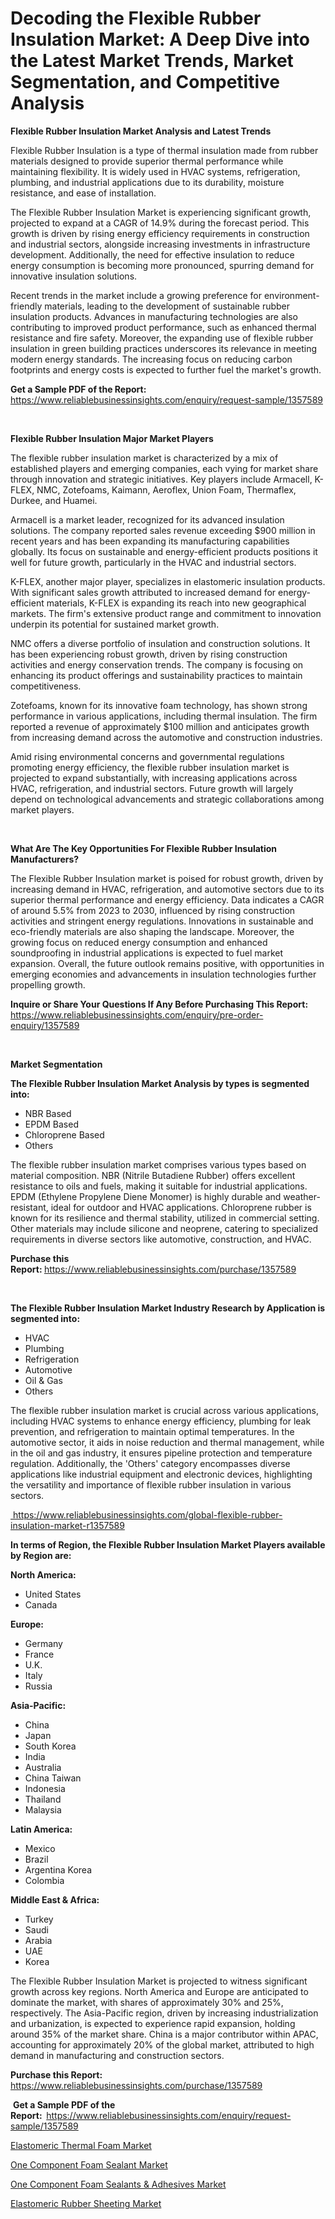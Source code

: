 <p><h1>Decoding the Flexible Rubber Insulation Market: A Deep Dive into the Latest Market Trends, Market Segmentation, and Competitive Analysis</h1></p><p><strong>Flexible Rubber Insulation Market Analysis and Latest Trends</strong></p>
<p><p>Flexible Rubber Insulation is a type of thermal insulation made from rubber materials designed to provide superior thermal performance while maintaining flexibility. It is widely used in HVAC systems, refrigeration, plumbing, and industrial applications due to its durability, moisture resistance, and ease of installation. </p><p>The Flexible Rubber Insulation Market is experiencing significant growth, projected to expand at a CAGR of 14.9% during the forecast period. This growth is driven by rising energy efficiency requirements in construction and industrial sectors, alongside increasing investments in infrastructure development. Additionally, the need for effective insulation to reduce energy consumption is becoming more pronounced, spurring demand for innovative insulation solutions.</p><p>Recent trends in the market include a growing preference for environment-friendly materials, leading to the development of sustainable rubber insulation products. Advances in manufacturing technologies are also contributing to improved product performance, such as enhanced thermal resistance and fire safety. Moreover, the expanding use of flexible rubber insulation in green building practices underscores its relevance in meeting modern energy standards. The increasing focus on reducing carbon footprints and energy costs is expected to further fuel the market's growth.</p></p>
<p><strong>Get a Sample PDF of the Report:&nbsp;</strong> <a href="https://www.reliablebusinessinsights.com/enquiry/request-sample/1357589?utm_campaign=1847&utm_medium=2&utm_source=Github&utm_content=ia&utm_term=01022025&utm_id=flexible-rubber-insulation">https://www.reliablebusinessinsights.com/enquiry/request-sample/1357589</a></p>
<p>&nbsp;</p>
<p><strong>Flexible Rubber Insulation Major Market Players</strong></p>
<p><p>The flexible rubber insulation market is characterized by a mix of established players and emerging companies, each vying for market share through innovation and strategic initiatives. Key players include Armacell, K-FLEX, NMC, Zotefoams, Kaimann, Aeroflex, Union Foam, Thermaflex, Durkee, and Huamei.</p><p>Armacell is a market leader, recognized for its advanced insulation solutions. The company reported sales revenue exceeding $900 million in recent years and has been expanding its manufacturing capabilities globally. Its focus on sustainable and energy-efficient products positions it well for future growth, particularly in the HVAC and industrial sectors.</p><p>K-FLEX, another major player, specializes in elastomeric insulation products. With significant sales growth attributed to increased demand for energy-efficient materials, K-FLEX is expanding its reach into new geographical markets. The firm's extensive product range and commitment to innovation underpin its potential for sustained market growth.</p><p>NMC offers a diverse portfolio of insulation and construction solutions. It has been experiencing robust growth, driven by rising construction activities and energy conservation trends. The company is focusing on enhancing its product offerings and sustainability practices to maintain competitiveness.</p><p>Zotefoams, known for its innovative foam technology, has shown strong performance in various applications, including thermal insulation. The firm reported a revenue of approximately $100 million and anticipates growth from increasing demand across the automotive and construction industries.</p><p>Amid rising environmental concerns and governmental regulations promoting energy efficiency, the flexible rubber insulation market is projected to expand substantially, with increasing applications across HVAC, refrigeration, and industrial sectors. Future growth will largely depend on technological advancements and strategic collaborations among market players.</p></p>
<p>&nbsp;</p>
<p><strong>What Are The Key Opportunities For Flexible Rubber Insulation Manufacturers?</strong></p>
<p><p>The Flexible Rubber Insulation market is poised for robust growth, driven by increasing demand in HVAC, refrigeration, and automotive sectors due to its superior thermal performance and energy efficiency. Data indicates a CAGR of around 5.5% from 2023 to 2030, influenced by rising construction activities and stringent energy regulations. Innovations in sustainable and eco-friendly materials are also shaping the landscape. Moreover, the growing focus on reduced energy consumption and enhanced soundproofing in industrial applications is expected to fuel market expansion. Overall, the future outlook remains positive, with opportunities in emerging economies and advancements in insulation technologies further propelling growth.</p></p>
<p><strong>Inquire or Share Your Questions If Any Before Purchasing This Report:</strong> <a href="https://www.reliablebusinessinsights.com/enquiry/pre-order-enquiry/1357589?utm_campaign=1847&utm_medium=2&utm_source=Github&utm_content=ia&utm_term=01022025&utm_id=flexible-rubber-insulation">https://www.reliablebusinessinsights.com/enquiry/pre-order-enquiry/1357589</a></p>
<p>&nbsp;</p>
<p><strong>Market Segmentation</strong></p>
<p><strong>The Flexible Rubber Insulation Market Analysis by types is segmented into:</strong></p>
<p><ul><li>NBR Based</li><li>EPDM Based</li><li>Chloroprene Based</li><li>Others</li></ul></p>
<p><p>The flexible rubber insulation market comprises various types based on material composition. NBR (Nitrile Butadiene Rubber) offers excellent resistance to oils and fuels, making it suitable for industrial applications. EPDM (Ethylene Propylene Diene Monomer) is highly durable and weather-resistant, ideal for outdoor and HVAC applications. Chloroprene rubber is known for its resilience and thermal stability, utilized in commercial setting. Other materials may include silicone and neoprene, catering to specialized requirements in diverse sectors like automotive, construction, and HVAC.</p></p>
<p><strong>Purchase this Report:&nbsp;</strong><a href="https://www.reliablebusinessinsights.com/purchase/1357589?utm_campaign=1847&utm_medium=2&utm_source=Github&utm_content=ia&utm_term=01022025&utm_id=flexible-rubber-insulation">https://www.reliablebusinessinsights.com/purchase/1357589</a></p>
<p>&nbsp;</p>
<p><strong>The Flexible Rubber Insulation Market Industry Research by Application is segmented into:</strong></p>
<p><ul><li>HVAC</li><li>Plumbing</li><li>Refrigeration</li><li>Automotive</li><li>Oil & Gas</li><li>Others</li></ul></p>
<p><p>The flexible rubber insulation market is crucial across various applications, including HVAC systems to enhance energy efficiency, plumbing for leak prevention, and refrigeration to maintain optimal temperatures. In the automotive sector, it aids in noise reduction and thermal management, while in the oil and gas industry, it ensures pipeline protection and temperature regulation. Additionally, the 'Others' category encompasses diverse applications like industrial equipment and electronic devices, highlighting the versatility and importance of flexible rubber insulation in various sectors.</p></p>
<p><a href="https://www.reliablebusinessinsights.com/global-flexible-rubber-insulation-market-r1357589?utm_campaign=1847&utm_medium=2&utm_source=Github&utm_content=ia&utm_term=01022025&utm_id=flexible-rubber-insulation">&nbsp;https://www.reliablebusinessinsights.com/global-flexible-rubber-insulation-market-r1357589</a></p>
<p><strong>In terms of Region, the Flexible Rubber Insulation Market Players available by Region are:</strong></p>
<p>
    <p> <strong> North America: </strong>
        <ul>
            <li>United States</li>
            <li>Canada</li>
        </ul>
        </p> 
    <p> <strong> Europe: </strong>
        <ul>
            <li>Germany</li>
            <li>France</li>
            <li>U.K.</li>
            <li>Italy</li>
            <li>Russia</li>
        </ul>
        </p> 
    <p> <strong> Asia-Pacific: </strong>
        <ul>
            <li>China</li>
            <li>Japan</li>
            <li>South Korea</li>
            <li>India</li>
            <li>Australia</li>
            <li>China Taiwan</li>
            <li>Indonesia</li>
            <li>Thailand</li>
            <li>Malaysia</li>
        </ul>
        </p> 
    <p> <strong> Latin America: </strong>
        <ul>
            <li>Mexico</li>
            <li>Brazil</li>
            <li>Argentina Korea</li>
            <li>Colombia</li>
        </ul>
        </p> 
    <p> <strong> Middle East & Africa: </strong>
        <ul>
            <li>Turkey</li>
            <li>Saudi</li>
            <li>Arabia</li>
            <li>UAE</li>
            <li>Korea</li>
        </ul>
    </p>
    </p>
<p><p>The Flexible Rubber Insulation Market is projected to witness significant growth across key regions. North America and Europe are anticipated to dominate the market, with shares of approximately 30% and 25%, respectively. The Asia-Pacific region, driven by increasing industrialization and urbanization, is expected to experience rapid expansion, holding around 35% of the market share. China is a major contributor within APAC, accounting for approximately 20% of the global market, attributed to high demand in manufacturing and construction sectors.</p></p>
<p><strong>Purchase this Report: </strong><a href="https://www.reliablebusinessinsights.com/purchase/1357589?utm_campaign=1847&utm_medium=2&utm_source=Github&utm_content=ia&utm_term=01022025&utm_id=flexible-rubber-insulation">https://www.reliablebusinessinsights.com/purchase/1357589</a></p>
<p>&nbsp;<strong>Get a Sample PDF of the Report:&nbsp;&nbsp;</strong><a href="https://www.reliablebusinessinsights.com/enquiry/request-sample/1357589?utm_campaign=1847&utm_medium=2&utm_source=Github&utm_content=ia&utm_term=01022025&utm_id=flexible-rubber-insulation">https://www.reliablebusinessinsights.com/enquiry/request-sample/1357589</a></p>
<p><strong></strong></p>
<p><p><a href="https://github.com/taxyevgwlle/Market-Research-Report-List-1/blob/main/elastomeric-thermal-foam-market.md?utm_campaign=1847&utm_medium=2&utm_source=Github&utm_content=ia&utm_term=01022025&utm_id=flexible-rubber-insulation">Elastomeric Thermal Foam Market</a></p><p><a href="https://github.com/verikaahova/Market-Research-Report-List-1/blob/main/one-component-foam-sealant-market.md?utm_campaign=1847&utm_medium=2&utm_source=Github&utm_content=ia&utm_term=01022025&utm_id=flexible-rubber-insulation">One Component Foam Sealant Market</a></p><p><a href="https://github.com/ezahdyre/Market-Research-Report-List-1/blob/main/one-component-foam-sealants-adhesives-market.md?utm_campaign=1847&utm_medium=2&utm_source=Github&utm_content=ia&utm_term=01022025&utm_id=flexible-rubber-insulation">One Component Foam Sealants & Adhesives Market</a></p><p><a href="https://github.com/kaqiewan/Market-Research-Report-List-1/blob/main/elastomeric-rubber-sheeting-market.md?utm_campaign=1847&utm_medium=2&utm_source=Github&utm_content=ia&utm_term=01022025&utm_id=flexible-rubber-insulation">Elastomeric Rubber Sheeting Market</a></p></p>